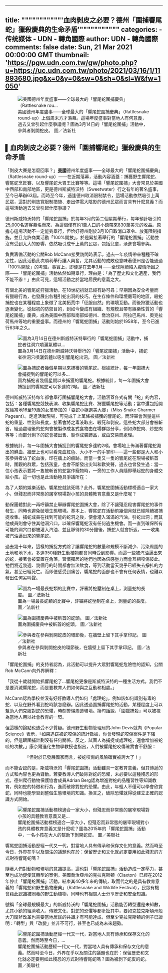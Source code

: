 
---
title: """""""""""'血肉剝皮之必要？德州「圍捕響尾蛇」獵殺慶典的生命矛盾'"""""""""""
categories: 
    - 传统媒体
    - UDN - 轉角國際
author: UDN - 轉角國際
comments: false
date: Sun, 21 Mar 2021 00:00:00 GMT
thumbnail: 'https://pgw.udn.com.tw/gw/photo.php?u=https://uc.udn.com.tw/photo/2021/03/16/1/11893680.jpg&x=0&y=0&sw=0&sh=0&sl=W&fw=1050'
---

<div>   
<p></p><figure class="photo_center"><img src="https://pgw.udn.com.tw/gw/photo.php?u=https://uc.udn.com.tw/photo/2021/03/16/1/11893680.jpg&x=0&y=0&sw=0&sh=0&sl=W&fw=1050" title="美國德州年度盛事——全球最大的「響尾蛇圍捕慶典」（Rattlesnake rou..." alt="美國德州年度盛事——全球最大的「響尾蛇圍捕慶典」（Rattlesnake rou..." referrerpolicy="no-referrer"><figcaption>美國德州年度盛事——全球最大的「響尾蛇圍捕慶典」（Rattlesnake round-up）上個周末方才落幕。這場年度盛事對當地人有何意義，過去又曾引起什麼爭議呢？圖為3月14日的「響尾蛇圍捕」活動中，參與者剝開蛇皮。 圖／法新社</figcaption></figure><p></p><p>
</p><p>
</p><h2 class="content_title_1">▌血肉剝皮之必要？德州「圍捕響尾蛇」獵殺慶典的生命矛盾</h2><p></p><!--1--><p>
</p><p>
「剝皮大賽是怎麼回事？」<a href="https://global.udn.com/search/tagging/1020/%E7%BE%8E%E5%9C%8B" rel="88057"><strong>美國</strong></a>德州年度盛事——全球最大的「響尾蛇圍捕慶典」（Rattlesnake round-up）——在近期落幕，活動內容涵蓋：捕獲野生響尾蛇、響尾蛇烹飪賽、以及響尾蛇大胃王比賽等等。這場「響尾蛇圍捕」大會常見於美國中西部和南部地區，更是德州斯威特沃特（Sweetwater）行之有年的著名盛事，至今已舉辦63屆。而時至今年，適逢德州取消限制禁令，這場活動依然吸引上萬民眾，這對於剛放寬限制措施、走出停電大陰影的德州民眾而言具有什麼意義？而這場活動過去又曾引起什麼爭議？</p><div class="only_mobile"><style>
.innity-apps-underlay-ad &#123;
  z-index: 100 !important;
&#125;

.underlay .inline-ad &#123;
    z-index: 100 !important;
    left: auto !important;
    margin: 0 -10px !important;
    overflow: auto !important;
&#125;
/* stars、fund、house、oops */
.underlay .inline-ad &#123;
    width: calc(100% + 20px) !important;
    margin: 0 -10px !important;
&#125;
/* opinion */
.underlay main .inline-ad &#123;
    width: calc(102% + 1.5rem) !important;
    margin: 0 calc(-1% - .75rem) !important;
&#125;
/* news */
.mag_story.underlay #story_body_content .inline-ad &#123;
    width: calc(100% + 40px) !important;
    margin: 0 -20px !important;
&#125;
/* nba */
#sb-site .inline-ad &#123;
    background: #fff;
&#125;

/*.underlay #container,*/ /* for house */
.underlay #wrapper,
.underlay #story_body,
.underlay #story_body_content &#123;
    overflow: unset !important;
&#125;


.underlay .inline-ad:before &#123;
    text-indent: 20px !important;
    display: block;
&#125;
/* global */
.underlay .story_body_content .inline-ad:before &#123;
    text-indent: 10px !important;
&#125;
</style>

<div class="inline-ad">
  <div id="div-gpt-ad-1503996040247-0">
    
  </div>

  <div id="underlay-checkpoint"></div>


  <!-- innity_underlay直售 -->
  <span id="innity-custom-premium-span-9661"></span>
  <!-- innity_underlay聯播 -->
  <span id="innity-custom-adnetwork-span-67883"></span>
  <!--<span id="innity-in-post"></span>-->

</div>
</div><!--2--><p>
</p><p>
德州斯威特沃特的「響尾蛇圍捕」於每年3月的第二個星期舉行，每年預計吸引約25,000名遊客慕名而來，為這個僅有約1萬人口的小鎮帶來830萬美元的收益。原擔心這場活動不一定能夠舉行，但恰好德州剛於3月10日取消口罩令、放寬限制措施，並且允許商業活動「100%開放」，於是緊接著舉行的「響尾蛇圍捕」活動並沒有受到太大的影響，依然吸引成千上萬的民眾，包括兒童，湧進會場參與。</p><!--3--><p>
</p><p>
負責籌備活動的公關Rob McCann接受訪問時表示，過去一年疫情帶來種種不確定性，因此活動此次順利舉行讓人興奮，尤其活動的成敗也意味著德州是否能通過「100%開放」的考驗。事實上，即便是在去年3月——全球陸續陷入疫情所困之際——「響尾蛇圍捕」活動依然如期舉行，理由是：「為了歷史和文化遺產，我們不能不辦！」由此可見，這場活動之於當地居民的意義之大。</p><!--4--><p>
</p><p>
有關北美的響尾蛇狩獵活動，在18世紀初就已經有跡可尋；早期因為安全考量而有獵殺行為，也發展出各種引蛇出洞的技巧。在生存條件和環境嚴苛的地區，殺蛇捕蛇也在某種程度上象徵了北美拓荒中「征服自然」的環境互動。而後狩獵活動也逐漸變化，從起初的防禦目的，到如今變成有組織、有規模且帶有娛樂性質的「響尾蛇圍捕」慶典，成為美國中西部和南部如德州、喬治亞州、阿拉巴馬州、奧克拉荷馬州等地的重要盛事。而德州的「響尾蛇圍捕」活動則始於1958年，至今已進行63年之久。</p><!--5--><p>
</p><p>
</p><figure class="photo_center"><img src="https://pgw.udn.com.tw/gw/photo.php?u=https://uc.udn.com.tw/photo/2021/03/16/1/11893678.jpg&x=0&y=0&sw=0&sh=0&sl=W&fw=1050" title="圖為3月14日在德州斯威特沃特舉行的「響尾蛇圍捕」活動中，捕蛇者往洞穴噴灑氣體以..." alt="圖為3月14日在德州斯威特沃特舉行的「響尾蛇圍捕」活動中，捕蛇者往洞穴噴灑氣體以..." referrerpolicy="no-referrer"><figcaption>圖為3月14日在德州斯威特沃特舉行的「響尾蛇圍捕」活動中，捕蛇者往洞穴噴灑氣體以吸引響尾蛇出洞。 圖／法新社</figcaption></figure><p></p><p>
</p><figure class="photo_center"><img src="https://pgw.udn.com.tw/gw/photo.php?u=https://uc.udn.com.tw/photo/2021/03/16/1/11893677.jpg&x=0&y=0&sw=0&sh=0&sl=W&fw=1050" title="圖為捕蛇者幾個星期以來捕獲的響尾蛇。根據統計，每一年圍捕大會捕捉到的響尾蛇可以多..." alt="圖為捕蛇者幾個星期以來捕獲的響尾蛇。根據統計，每一年圍捕大會捕捉到的響尾蛇可以多..." referrerpolicy="no-referrer"><figcaption>圖為捕蛇者幾個星期以來捕獲的響尾蛇。根據統計，每一年圍捕大會捕捉到的響尾蛇可以多達約2噸。 圖／法新社</figcaption></figure><p></p><p>
</p><p>
德州斯威特沃特每年都會舉行圍捕響尾蛇大會，活動涵蓋各式有關「蛇」的內容，包括：各種響尾蛇競技表演、收集響尾蛇比賽、狩獵響尾蛇等活動；當中還包括開放給當地16至19歲的女孩參加的「耍蛇小姐選美大賽」（Miss Snake Charmer Pageant）。走進活動現場，可見成千上萬條被捕獲的響尾蛇。而評審會測量這些蛇的重量、性別和長度，接著會將之毒液取出、殺死和剝皮。這些蛇大部分會被斬首，經過處理後的蛇肉會被製作成各式食物由在場群眾分享，例如炸蛇肉、炒蛇肉等等；而部分剩下的蛇會被出售、製作成裝飾品，或由交易商處理。</p><!--6--><p>
</p><p>
根據統計，每一年圍捕大會捕捉到的響尾蛇多達約2噸。會場地上佈滿著響尾蛇濺出的鮮血、牆壁上也可以看見血紅色、大小不一的手掌印——這一些都是大人和小孩參與者沾了蛇血後，印在牆上的痕跡。而當一隻又一隻的響尾蛇在現場被斬首時，圍觀的群眾，包括孩童，也會不斷發出尖叫和歡笑聲，過去也曾發生過：當一位小孩表示要將一隻被斬首的蛇當作寵物時，一旁的工作人員隨即舉起蛇的身體交給小孩。這一切也是此活動極具爭議所在：</p><!--7--><p>
</p><p>
為了人類的娛樂活動，響尾蛇就該死嗎？此外，響尾蛇圍捕活動標榜適合一家大小，但殘忍而非常態的屠宰現場對小孩的具體教育意義又是什麼呢？</p><!--8--><p>
</p><p>
動保團體對此一再呼籲禁止舉辦響尾蛇圍捕大會，除了不讓殘忍殺害響尾蛇的事件發生，同時也避免破壞生態環境。基本上，響尾蛇在活動前幾個月就已經陸續被捕捉收集。捕蛇成員在找到可能的蛇洞之後，便會灌入滿滿的汽油，引蛇出洞；而其他成員則會守住其他洞穴口，以確保響尾蛇沒有任何逃生機會。而一直到確保所有可能的洞穴口都被灌入汽油、並且靜待約30分鐘後，捕蛇人就會折返，一一收集被汽油逼出來的響尾蛇。</p><!--9--><p>
</p><p>
過去幾十年來，這樣的捕捉方式除了讓響尾蛇的數量和規模不斷減少、污染周圍的土地和地下水，多達350種野生動植物都會同時受到影響。而這一些被汽油逼出來的蛇，接著會被棄置在角落，習慣獨居的牠們也因為倍感壓力而會互相咬傷彼此。牠們將近幾週、幾個月的時間都會無法飲食，等到活動當天幾乎已經失去掙扎的力氣，甚至已經死亡。而即便感受到痛苦，響尾蛇的面部也不會有任何表情，也難以發出任何尖叫聲。</p><!--10--><p>
</p><p>
</p><figure class="photo_center"><img src="https://pgw.udn.com.tw/gw/photo.php?u=https://uc.udn.com.tw/photo/2021/03/16/1/11893674.jpg&x=0&y=0&sw=0&sh=0&sl=W&fw=1050" title="圖為一場最長蛇類的比賽中，評審將蛇壓制在桌上，測量蛇的長度。 圖／法新社 " alt="圖為一場最長蛇類的比賽中，評審將蛇壓制在桌上，測量蛇的長度。 圖／法新社 " referrerpolicy="no-referrer"><figcaption>圖為一場最長蛇類的比賽中，評審將蛇壓制在桌上，測量蛇的長度。 圖／法新社 </figcaption></figure><p></p><p>
</p><figure class="photo_center"><img src="https://pgw.udn.com.tw/gw/photo.php?u=https://uc.udn.com.tw/photo/2021/03/16/1/11893673.jpg&x=0&y=0&sw=0&sh=0&sl=W&fw=1050" title="圖為圍捕慶典中被斬首的蛇頭。 圖／法新社 " alt="圖為圍捕慶典中被斬首的蛇頭。 圖／法新社 " referrerpolicy="no-referrer"><figcaption>圖為圍捕慶典中被斬首的蛇頭。 圖／法新社 </figcaption></figure><p></p><p>
</p><figure class="photo_center"><img src="https://pgw.udn.com.tw/gw/photo.php?u=https://uc.udn.com.tw/photo/2021/03/16/1/11893672.jpg&x=0&y=0&sw=0&sh=0&sl=W&fw=1050" title="參與者在參與剝開蛇皮的環節後，在牆壁上留下其手掌印記。 圖／法新社" alt="參與者在參與剝開蛇皮的環節後，在牆壁上留下其手掌印記。 圖／法新社" referrerpolicy="no-referrer"><figcaption>參與者在參與剝開蛇皮的環節後，在牆壁上留下其手掌印記。 圖／法新社</figcaption></figure><p></p><p>
</p><p>
「響尾蛇圍捕」的支持者認為，此活動可以提升大眾對響尾蛇危險性的認知，公關Rob McCann向外界解釋：</p><!--11--><p>
</p><p>
</p><div class="introduction_1">「我從十歲就開始抓響尾蛇了...響尾蛇更像是斯威特沃特的一種生活方式。我們不是要消滅響尾蛇，而是要教育人們如何與之互動和相處。」</div><p></p><!--12--><p>
</p><p>
McCann認為學校並沒有好好教導人們如何「處理蛇」，例如該如何識別有毒的蛇、以及在野外看到蛇時該怎麼辦。因此透過圍捕響尾蛇的活動，某種程度上可以幫助人們克服對蛇的恐懼，時刻警惕周遭環境。換句話說，「圍獵捕殺」可以被視為當地人用以社會教育的一環。</p><!--13--><p>
</p><p>
但這樣的論點也遭受不少質疑。德州野生動物管理局的John Devis就向《Popular Science》表示，「如果追踪被蛇咬傷的統計數據，你會發現蛇咬傷案件是下降的，但這跟圍捕計劃沒有任何關係。反之，試圖人為捕捉或處理蛇，還會增加被蛇咬的次數。」康奈爾進化生物學教授也指出，人們被響尾蛇咬傷確實會不舒服：</p><!--14--><p>
</p><p>
</p><div class="introduction_1"><p align="center"> 「但對於已發展國家而言，被蛇咬傷的風險確實被誇大了！」 </p></div><p></p><!--15--><p>
</p><p>
而不能否認的是，斯威特沃的「響尾蛇圍捕」活動雖具一定教育意義，但其傳遞的方式和內容也更為聳動。若要教導人們破除對蛇的恐懼，未必要以這種殘忍的形式，德州爬行動物保護協會成員Adrian Berg認為增進對蛇的品種習性等知識教育，例如蛇的特徵和行為，進而破除對蛇的恐懼。由此，年輕人不僅可以學會欣賞蛇，同時也能學習到整個生態環境的知識。換言之，破除恐懼就得從建立正確的認識方式開始。</p><!--16--><p>
</p><p>
</p><figure class="photo_center"><img src="https://pgw.udn.com.tw/gw/photo.php?u=https://uc.udn.com.tw/photo/2021/03/16/1/11893668.jpg&x=0&y=0&sw=0&sh=0&sl=W&fw=1050" title="響尾蛇圍捕活動標榜適合一家大小，但殘忍而非常態的屠宰現場對小孩的具體教育意義又是..." alt="響尾蛇圍捕活動標榜適合一家大小，但殘忍而非常態的屠宰現場對小孩的具體教育意義又是..." referrerpolicy="no-referrer"><figcaption>響尾蛇圍捕活動標榜適合一家大小，但殘忍而非常態的屠宰現場對小孩的具體教育意義又是什麼呢？圖為2015年的「響尾蛇圍捕」活動中，一名小孩在大人的幫助下剝開蛇皮。 圖／美聯社</figcaption></figure><p></p><p>
</p><p>
響尾蛇圍捕活動歷經一代又一代，對當地人具有傳承和保存文化的意義。然而時至今日，外界在乎以及關注的議題也在於：保留歷史和文化就必定要用如此殘忍的方式對待響尾蛇嗎？</p><!--17--><p>
</p><p>
隨著人們對動物和環境的意識提高，這也對「響尾蛇圍捕」活動造成一定壓力，甚至也成功促使其轉型的案例。美國喬治亞州的克拉克斯頓（Claxton）已經在2012年停止「響尾蛇圍捕」活動，結束其40多年來的傳統，取而代之的是具有教育意義的「響尾蛇和野生動物慶典」（Rattlesnake and Wildlife Festival），民眾有機會藉此認識被圈養的野生動植物，同時也有相關人士分享歷史和安全知識。</p><!--18--><p>
</p><p>
號稱「全球最規模最大」的斯威特沃的「響尾蛇圍捕」活動能否轉型還是未知數，尤其小鎮的經濟收入、傳統文化、對蛇的恐懼等都牽扯其中，要如克拉克斯頓州般大刀闊斧改革也需要當地居民的共識才有可能達成，但至少克拉克斯頓的例子已證明：「轉型」與「改變」並非不可行，甚至也已成為未來趨勢。</p><!--19--><p>
</p><p>
</p><figure class="photo_center"><img src="https://pgw.udn.com.tw/gw/photo.php?u=https://uc.udn.com.tw/photo/2021/03/16/1/11893667.jpg&x=0&y=0&sw=0&sh=0&sl=W&fw=1050" title=" 響尾蛇圍捕活動歷經一代又一代，對當地人具有傳承和保存文化的意義。然而時至今日，..." alt=" 響尾蛇圍捕活動歷經一代又一代，對當地人具有傳承和保存文化的意義。然而時至今日，..." referrerpolicy="no-referrer"><figcaption> 響尾蛇圍捕活動歷經一代又一代，對當地人具有傳承和保存文化的意義。然而時至今日，外界在乎以及關注的議題也在於：保留歷史和文化就必定要用如此殘忍的方式對待響尾蛇嗎？圖為被剝下蛇皮的蛇。 圖／美聯社</figcaption></figure><p></p><!--99-->

<!-- #Location: /inc/content/story/ab_text_all --><!-- #Location: /inc/content/story/article_bottom -->   
</div>
            